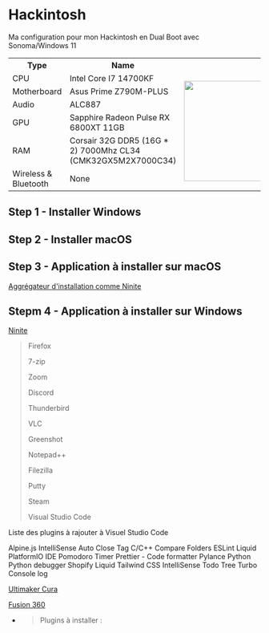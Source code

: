 # Hackintosh
Ma configuration pour mon Hackintosh en Dual Boot avec Sonoma/Windows 11

<table>
<tr>
  <th>Type</th>
  <th>Name</th>
  <th></th>
</tr>
  <tr>
    <td>CPU</td>
    <td>Intel Core I7 14700KF</td>
    <td rowspan="6"><img width="200" src="/screenshot/screenshot.png"></td>
  </tr>
  <tr>
    <td>Motherboard</td>
    <td>Asus Prime Z790M-PLUS</td>
  </tr>
  <tr>
    <td>Audio</td>
    <td>ALC887</td>
  </tr>
  <tr>
    <td>GPU</td>
    <td>Sapphire Radeon Pulse RX 6800XT 11GB</td>
  </tr>
  <tr>
    <td>RAM</td>
    <td>Corsair 32G DDR5 (16G * 2) 7000Mhz CL34 (CMK32GX5M2X7000C34)</td>
  </tr>
  <tr>
    <td>Wireless &amp; Bluetooth</td>
    <td>None</td>
  </tr>
</table>

## Step 1 - Installer Windows 

## Step 2 - Installer macOS


## Step 3 - Application à installer sur macOS

[Aggrégateur d'installation comme Ninite](https://macapps.link/en/)

## Stepm 4 - Application à installer sur Windows

[Ninite](https://ninite.com/7zip-discord-filezilla-firefox-greenshot-notepadplusplus-putty-steam-thunderbird-vlc-vscode-zoom/)

> Firefox
> 
> 7-zip
>
> Zoom
>
> Discord
>
> Thunderbird
>
> VLC
>
> Greenshot
>
> Notepad++
> 
> Filezilla
> 
> Putty
> 
> Steam
> 
> Visual Studio Code

Liste des plugins à rajouter à Visuel Studio Code

Alpine.js IntelliSense
Auto Close Tag
C/C++
Compare Folders
ESLint
Liquid
PlatformIO IDE
Pomodoro Timer
Prettier - Code formatter
Pylance
Python
Python debugger
Shopify Liquid
Tailwind CSS IntelliSense
Todo Tree
Turbo Console log

[Ultimaker Cura](https://ultimaker.com/software/ultimaker-cura/#downloads)  

[Fusion 360](https://www.autodesk.com/products/fusion-360/overview)

- 
  > Plugins à installer :


